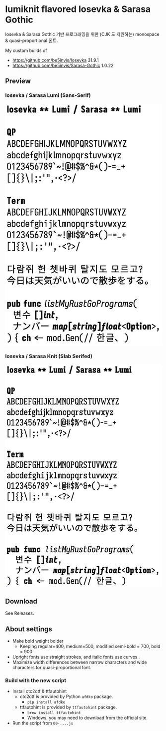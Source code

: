 # lumiknit flavored Iosevka & Sarasa Gothic

Iosevka & Sarasa Gothic 기반 프로그래밍을 위한 (CJK 도 지원하는) monospace & quasi-proportional 폰트.

My custom builds of

- https://github.com/be5invis/Iosevka 31.9.1
- https://github.com/be5invis/Sarasa-Gothic 1.0.22

## Preview

### Iosevka / Sarasa Lumi (Sans-Serif)

![Lumi preview](/lumi.jpg)

### Iosevka / Sarasa Knit (Slab Serifed)

![Knit preview](/knit.jpg)

## Download

See Releases.

## About settings

- Make bold weight bolder
  - Keeping regular=400, medium=500, modified semi-bold = 700, bold = 900
- Upright fonts use straight strokes, and italic fonts use curves..
- Maximize width differences between narrow characters and wide characters for quasi-proportional font.

### Build with the new script

- Install otc2otf & ttfautohint
  - otc2otf is provided by Python `afdko` package.
    - `pip install afdko`
  - ttfautohint is provided by `ttfautohint` package.
    - `brew install ttfautohint`
    - Windows, you may need to download from the official site.
- Run the script from `00-....js`
